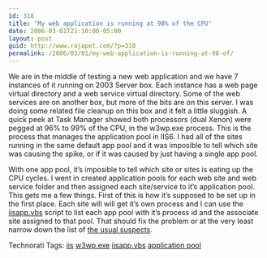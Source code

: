 ```yaml
---
id: 318
title: 'My web application is running at 98% of the CPU'
date: 2006-03-01T21:10:00-05:00
layout: post
guid: http://www.rajapet.com/?p=318
permalink: /2006/03/01/my-web-application-is-running-at-98-of/
---
```

We are in the middle of testing a new web application and we have 7 instances of it running on 2003 Server box. Each instance has a web page virtual directory and a web service virtual directory. Some of the web services are on another box, but more of the bits are on this server. I was doing some related file cleanup on this box and it felt a little sluggish. A quick peek at Task Manager showed both processors (dual Xenon) were pegged at 96% to 99% of the CPU, in the w3wp.exe process. This is the process that manages the application pool in IIS6. I had all of the sites running in the same default app pool and it was imposible to tell which site was causing the spike, or if it was caused by just having a single app pool.

With one app pool, it&#8217;s imposible to tell which site or sites is eating up the CPU cycles. I went in created application pools for each web site and web service folder and then assigned each site/service to it&#8217;s application pool. This gets me a few things. First of this is how it&#8217;s supposed to be set up in the first place. Each site will will get it&#8217;s own process and I can use the [iisapp.vbs](http://www.wwwcoder.com/main/parentid/170/site/3730/68/default.aspx "Which w3wp.exe process belongs to which App Pool in IIS6") script to list each app pool with it&#8217;s process id and the associate site assigned to that pool. That should fix the problem or at the very least narrow down the list of [the usual suspects](http://www.usualsuspects-themovie.com/ "Who is Keyser Soze? He is supposed to be Turkish. Some say his father was German. Nobody believed he was real. Nobody ever saw him or knew anybody that ever worked directly for him, but to hear Kobayashi tell it, anybody could have worked for Soze.").

Technorati Tags: <a href="http://technorati.com/tag/iis" rel="tag">iis</a> <a href="http://technorati.com/tag/w3wp.exe" rel="tag">w3wp.exe</a> <a href="http://technorati.com/tag/iisapp.vbs" rel="tag">iisapp.vbs</a> <a href="http://technorati.com/tag/application+pool" rel="tag">application pool</a>